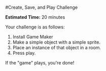 #Create, Save, and Play Challenge

**Estimated Time:** 20 minutes

Your challenge is as follows:

1. Install Game Maker
2. Make a simple object with a simple sprite.
3. Place an instance of that object in a room.
4. Press play.

If the "game" plays, you're done!

